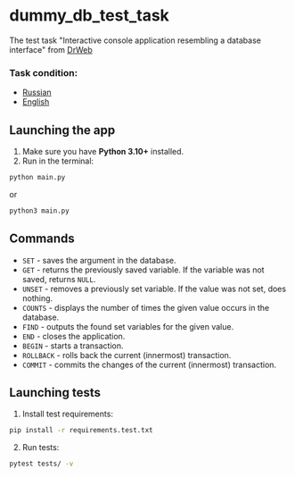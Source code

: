 # dummy_db_test_task

The test task "Interactive console application resembling a database interface" from [DrWeb](https://drweb.com)

### Task condition:

- [Russian](./docs/task_condition_ru.md)
- [English](./docs/task_condition_en.md)

## Launching the app

1. Make sure you have **Python 3.10+** installed.
2. Run in the terminal:

```bash
python main.py
```

or

```bash
python3 main.py
```

## Commands

- `SET` - saves the argument in the database.
- `GET` - returns the previously saved variable. If the variable was not saved, returns `NULL`.
- `UNSET` - removes a previously set variable. If the value was not set, does nothing.
- `COUNTS` - displays the number of times the given value occurs in the database.
- `FIND` - outputs the found set variables for the given value.
- `END` - closes the application.
- `BEGIN` - starts a transaction.
- `ROLLBACK` - rolls back the current (innermost) transaction.
- `COMMIT` - commits the changes of the current (innermost) transaction.

## Launching tests

1. Install test requirements:

```bash
pip install -r requirements.test.txt
```

2. Run tests:

```bash
pytest tests/ -v
```
